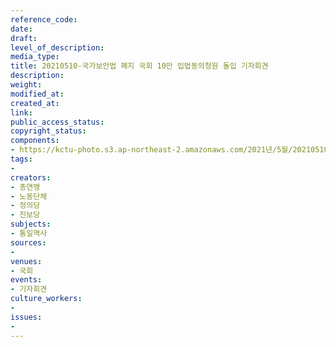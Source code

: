 ```yaml
---
reference_code: 
date: 
draft: 
level_of_description: 
media_type: 
title: 20210510-국가보안법 폐지 국회 10만 입법동의청원 돌입 기자회견
description: 
weight: 
modified_at: 
created_at: 
link: 
public_access_status: 
copyright_status: 
components:
- https://kctu-photo.s3.ap-northeast-2.amazonaws.com/2021년/5월/20210510-국가보안법+폐지+국회+10만+입법동의청원+돌입+기자회견/_R620856.jpg
tags:
- 
creators:
- 총연맹
- 노동단체
- 정의당
- 진보당
subjects:
- 통일역사
sources:
- 
venues:
- 국회
events:
- 기자회견
culture_workers:
- 
issues:
- 
---
```

